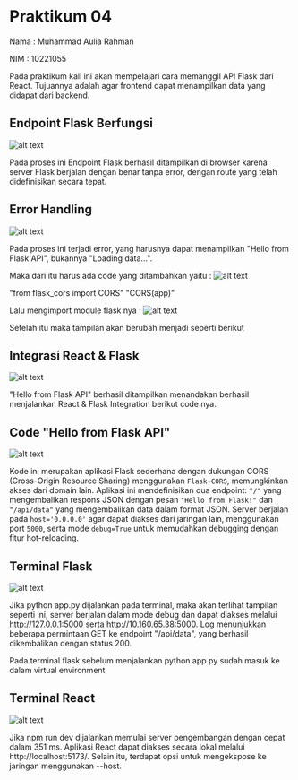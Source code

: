 # Praktikum 04
Nama : Muhammad Aulia Rahman

NIM : 10221055

Pada praktikum kali ini akan mempelajari cara memanggil API Flask dari React. Tujuannya adalah agar frontend dapat menampilkan data yang didapat dari backend.
## Endpoint Flask Berfungsi
![alt text](image.png)

Pada proses ini Endpoint Flask berhasil ditampilkan di browser karena server Flask berjalan dengan benar tanpa error, dengan route yang telah didefinisikan secara tepat.
## Error Handling
![alt text](image-7.png)

Pada proses ini terjadi error, yang harusnya dapat menampilkan "Hello from Flask API", bukannya "Loading data...".

Maka dari itu harus ada code yang ditambahkan yaitu :
![alt text](image-8.png)

"from flask_cors import CORS"
"CORS(app)"

Lalu mengimport module flask nya :
![alt text](image-9.png)

Setelah itu maka tampilan akan berubah menjadi seperti berikut

## Integrasi React & Flask
![alt text](image-1.png)

"Hello from Flask API" berhasil ditampilkan menandakan berhasil menjalankan React & Flask Integration berikut code nya.
## Code "Hello from Flask API"
![alt text](image-2.png)

Kode ini merupakan aplikasi Flask sederhana dengan dukungan CORS (Cross-Origin Resource Sharing) menggunakan `Flask-CORS`, memungkinkan akses dari domain lain. Aplikasi ini mendefinisikan dua endpoint: `"/"` yang mengembalikan respons JSON dengan pesan `"Hello from Flask!"` dan `"/api/data"` yang mengembalikan data dalam format JSON. Server berjalan pada `host='0.0.0.0'` agar dapat diakses dari jaringan lain, menggunakan port `5000`, serta mode `debug=True` untuk memudahkan debugging dengan fitur hot-reloading.

## Terminal Flask
![alt text](image-5.png)

Jika python app.py dijalankan pada terminal, maka akan terlihat tampilan seperti ini, server berjalan dalam mode debug dan dapat diakses melalui http://127.0.0.1:5000 serta http://10.160.65.38:5000. Log menunjukkan beberapa permintaan GET ke endpoint "/api/data", yang berhasil dikembalikan dengan status 200.

Pada terminal flask sebelum menjalankan python app.py sudah masuk ke dalam virtual environment

## Terminal React
![alt text](image-6.png)

Jika npm run dev dijalankan memulai server pengembangan dengan cepat dalam 351 ms. Aplikasi React dapat diakses secara lokal melalui http://localhost:5173/. Selain itu, terdapat opsi untuk mengekspose ke jaringan menggunakan --host.

